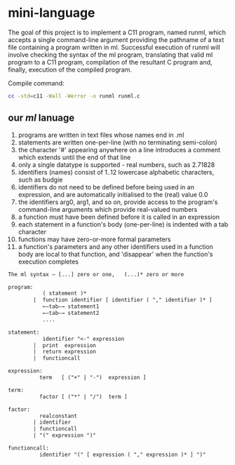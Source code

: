 # mini-language
The goal of this project is to implement a C11 program, named runml, which accepts a single command-line argument providing the pathname of a text file containing a program written in ml. Successful execution of runml will involve checking the syntax of the ml program, translating that valid ml program to a C11 program, compilation of the resultant C program and, finally, execution of the compiled program. 

Compile command: 
```bash
cc -std=c11 -Wall -Werror -o runml runml.c
```

## our _ml_ lanuage
1. programs are written in text files whose names end in .ml
2. statements are written one-per-line (with no terminating semi-colon)
3. the character '#' appearing anywhere on a line introduces a comment which extends until the end of that line 
4.  only a single datatype is supported - real numbers, such as 2.71828
5. identifiers (names) consist of 1..12 lowercase alphabetic characters, such as budgie
6. identifiers do not need to be defined before being used in an expression, and are automatically initialised to the (real) value 0.0
7. the identifiers arg0, arg1, and so on, provide access to the program's command-line arguments which provide real-valued numbers
8. a function must have been defined before it is called in an expression
9. each statement in a function's body (one-per-line) is indented with a tab character
10. functions may have zero-or-more formal parameters
11. a function's parameters and any other identifiers used in a function body are local to that function, and 'disappear' when the function's execution completes 

```txt
The ml syntax — [...] zero or one,   (...)* zero or more

program:
           ( statement )*
        |  function identifier [ identifier ( "," identifier )* ]
           ←–tab–→ statement1
           ←–tab–→ statement2
           ....

statement:
           identifier "<-" expression
        |  print  expression
        |  return expression
        |  functioncall

expression:
          term   [ ("+" | "-")  expression ]

term:
          factor [ ("*" | "/")  term ]

factor:
          realconstant
        | identifier
        | functioncall
        | "(" expression ")"

functioncall:
          identifier "(" [ expression ( "," expression )* ] ")"
```